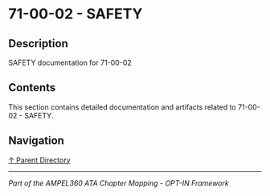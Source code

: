# 71-00-02 - SAFETY

## Description

SAFETY documentation for 71-00-02

## Contents

This section contains detailed documentation and artifacts related to 71-00-02 - SAFETY.

## Navigation

[↑ Parent Directory](../README.md)

---

*Part of the AMPEL360 ATA Chapter Mapping - OPT-IN Framework*
